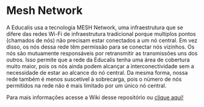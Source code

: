 # Mesh Network

A Educalis usa a tecnologia MESH Network, uma infraestrutura que se difere das redes Wi-Fi de infraestrutura tradicional porque multiplos pontos (chamados de nós) não precisam estar conectados a um nó central. Em vez disso, os nós dessa rede têm permissão para se conectar nós vizinhos. Os nós são mutuamente responsáveis por retransmitir as transmissões uns dos outros. Isso permite que a rede da Educalis tenha uma área de cobertura muito maior, pois os nós ainda podem alcançar a interconectividade sem a necessidade de estar ao alcance do nó central. Da mesma forma, nossa rede também é menos suscetível à sobrecarga, pois o número de nós permitidos na rede não é mais limitado por um único nó central.

Para mais informações acesse a Wiki desse repositório ou [clique aqui!](https://github.com/davicoscarelli/educalis/wiki/Mesh-Web-Server#descri%C3%A7%C3%A3o-do-c%C3%B3digo-do-web-server)
